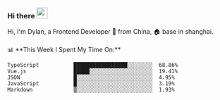 ### Hi there <img src="https://media.giphy.com/media/hvRJCLFzcasrR4ia7z/giphy.gif" width="25px">

<!-- ![visitors](https://visitor-badge.glitch.me/badge?page_id=dislfyer.dislfyer) --!>

Hi, I'm Dylan, a Frontend Developer 🚀 from China, 🏠 base in shanghai.
<br/>
<br/>

📊 **This Week I Spent My Time On:**


<!--START_SECTION:waka-->

```text
TypeScript           █████████████████░░░░░░░░  68.86%
Vue.js               █████░░░░░░░░░░░░░░░░░░░░  19.41%
JSON                 █░░░░░░░░░░░░░░░░░░░░░░░░  4.95%
JavaScript           █░░░░░░░░░░░░░░░░░░░░░░░░  3.19%
Markdown             ▒░░░░░░░░░░░░░░░░░░░░░░░░  1.93%
```

<!--END_SECTION:waka-->

<!--
**About Me:**
 -->

